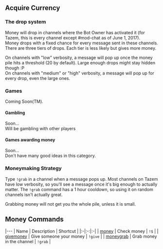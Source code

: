 ## Acquire Currency
### The drop system
Money will drop in channels where the Bot Owner has activated it (for Tazem, this is every channel except #mod-chat as of June 1, 2017).  
Money drops with a fixed chance for every message sent in these channels. There are three tiers of drops. Each tier is less likely but gives more money.  

On channels with "low" verbosity, a message will pop up once the money pile hits a threshold (20 by default). Large enough drops might stay hidden though :P  
On channels with "medium" or "high" verbosity, a message will pop up for every drop, even the large ones.  

### Games
Coming Soon(TM).

#### Gambling
Soon...  
Will be gambling with other players

#### Games awarding money
Soon...  
Don't have many good ideas in this category.

### Moneymaking Strategy
Type `!grab` in a channel when a message pops up. Most channels on Tazem have low verbosity, so you'll see a message once it's big enough to actually matter. The `!grab` command has a 1 hour cooldown, so using it on random channels isn't actually great.

Grabbing money will not get you the whole pile, unless it is small.

## Money Commands

|---
| Name | Description | Shortcut |
|:-|:-:|:-|
| [money](https://hsteffensen.github.io/BotBolt/commands/money.html) | Check money | `!$` |
| [givemoney](https://hsteffensen.github.io/BotBolt/commands/givemoney.html) | Give someone your money | `!give` |
| [moneygrab](https://hsteffensen.github.io/BotBolt/commands/moneygrab.html) | Grab money in the channel | `!grab` |
